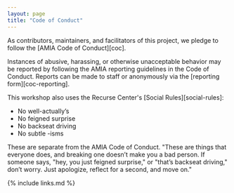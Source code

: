 ```yaml
---
layout: page
title: "Code of Conduct"
---
```

As contributors, maintainers, and facilitators of this project,
we pledge to follow the [AMIA Code of Conduct][coc].

Instances of abusive, harassing, or otherwise unacceptable behavior
may be reported by following the AMIA reporting guidelines in the Code of Conduct.
Reports can be made to staff or anonymously via the [reporting form][coc-reporting].

This workshop also uses the Recurse Center's [Social Rules][social-rules]:
* No well-actually’s
* No feigned surprise
* No backseat driving
* No subtle -isms

These are separate from the AMIA Code of Conduct. "These are things that everyone does, and breaking one doesn’t make you a bad person. If someone says, "hey, you just feigned surprise," or "that’s backseat driving," don’t worry. Just apologize, reflect for a second, and move on."

{% include links.md %}
